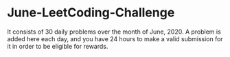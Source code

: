 # June-LeetCoding-Challenge
It consists of 30 daily problems over the month of June, 2020. A problem is added here each day, and you have 24 hours to make a valid submission for it in order to be eligible for rewards.
